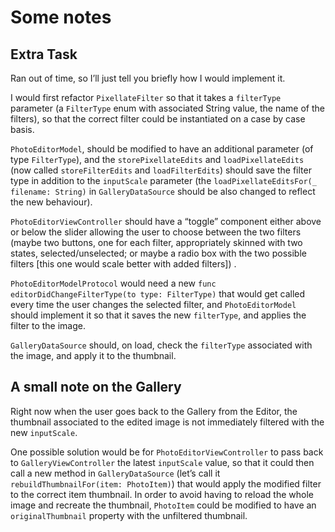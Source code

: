#  Some notes

## Extra Task 

Ran out of time, so I’ll just tell you briefly how I would implement it. 

I would first refactor `PixellateFilter` so that it takes a `filterType` parameter (a `FilterType` enum with associated String value, the name of the filters), so that the correct filter could be instantiated on a case by case basis. 

`PhotoEditorModel`, should be modified to have an additional parameter (of type `FilterType`), and the `storePixellateEdits` and `loadPixellateEdits` (now called `storeFilterEdits` and `loadFilterEdits`) should save the filter type in addition to the `inputScale` parameter (the `loadPixellateEditsFor(_ filename: String)` in `GalleryDataSource` should be also changed to reflect the new behaviour).

`PhotoEditorViewController` should have a “toggle” component either above or below the slider allowing the user to choose between the two filters (maybe two buttons, one for each filter, appropriately skinned with two states, selected/unselected; or maybe a radio box with the two possible filters [this one would scale better with added filters]) . 

`PhotoEditorModelProtocol` would need a new `func editorDidChangeFilterType(to type: FilterType)` that would get called every time the user changes the selected filter, and `PhotoEditorModel` should implement it so that it saves the new `filterType`, and applies the filter to the image.

`GalleryDataSource` should, on load, check the `filterType` associated with the image, and apply it to the thumbnail.


## A small note on the Gallery

Right now when the user goes back to the Gallery from the Editor, the thumbnail associated to the edited image is not immediately filtered with the new `inputScale`. 

One possible solution would be for `PhotoEditorViewController` to pass back to `GalleryViewController` the latest `inputScale` value, so that it could then call a new method in `GalleryDataSource` (let’s call it `rebuildThumbnailFor(item: PhotoItem)`) that would apply the modified filter to the correct item thumbnail. In order to avoid having to reload the whole image and recreate the thumbnail, `PhotoItem` could be modified to have an `originalThumbnail` property with the unfiltered thumbnail. 

